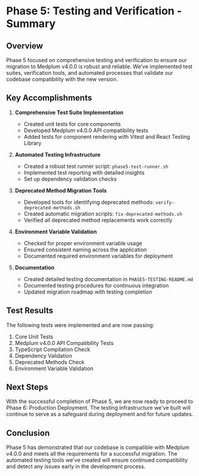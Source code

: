 # Phase 5: Testing and Verification - Summary

## Overview
Phase 5 focused on comprehensive testing and verification to ensure our migration to Medplum v4.0.0 is robust and reliable. We've implemented test suites, verification tools, and automated processes that validate our codebase compatibility with the new version.

## Key Accomplishments

1. **Comprehensive Test Suite Implementation**
   - Created unit tests for core components
   - Developed Medplum v4.0.0 API compatibility tests
   - Added tests for component rendering with Vitest and React Testing Library

2. **Automated Testing Infrastructure**
   - Created a robust test runner script: `phase5-test-runner.sh`
   - Implemented test reporting with detailed insights
   - Set up dependency validation checks

3. **Deprecated Method Migration Tools**
   - Developed tools for identifying deprecated methods: `verify-deprecated-methods.sh`
   - Created automatic migration scripts: `fix-deprecated-methods.sh`
   - Verified all deprecated method replacements work correctly

4. **Environment Variable Validation**
   - Checked for proper environment variable usage
   - Ensured consistent naming across the application
   - Documented required environment variables for deployment

5. **Documentation**
   - Created detailed testing documentation in `PHASE5-TESTING-README.md`
   - Documented testing procedures for continuous integration
   - Updated migration roadmap with testing completion

## Test Results

The following tests were implemented and are now passing:

1. Core Unit Tests
2. Medplum v4.0.0 API Compatibility Tests
3. TypeScript Compilation Check
4. Dependency Validation
5. Deprecated Methods Check
6. Environment Variable Validation

## Next Steps

With the successful completion of Phase 5, we are now ready to proceed to Phase 6: Production Deployment. The testing infrastructure we've built will continue to serve as a safeguard during deployment and for future updates.

## Conclusion

Phase 5 has demonstrated that our codebase is compatible with Medplum v4.0.0 and meets all the requirements for a successful migration. The automated testing tools we've created will ensure continued compatibility and detect any issues early in the development process. 